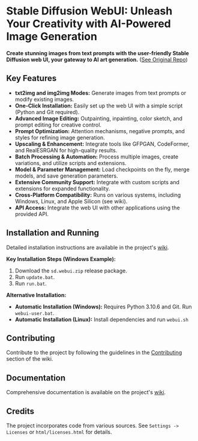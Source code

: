 # Stable Diffusion WebUI: Unleash Your Creativity with AI-Powered Image Generation

**Create stunning images from text prompts with the user-friendly Stable Diffusion web UI, your gateway to AI art generation.** ([See Original Repo](https://github.com/AUTOMATIC1111/stable-diffusion-webui))

## Key Features

*   **txt2img and img2img Modes:** Generate images from text prompts or modify existing images.
*   **One-Click Installation:** Easily set up the web UI with a simple script (Python and Git required).
*   **Advanced Image Editing:** Outpainting, inpainting, color sketch, and prompt editing for creative control.
*   **Prompt Optimization:** Attention mechanisms, negative prompts, and styles for refining image generation.
*   **Upscaling & Enhancement:** Integrate tools like GFPGAN, CodeFormer, and RealESRGAN for high-quality results.
*   **Batch Processing & Automation:** Process multiple images, create variations, and utilize scripts and extensions.
*   **Model & Parameter Management:** Load checkpoints on the fly, merge models, and save generation parameters.
*   **Extensive Community Support:** Integrate with custom scripts and extensions for expanded functionality.
*   **Cross-Platform Compatibility:** Runs on various systems, including Windows, Linux, and Apple Silicon (see wiki).
*   **API Access:** Integrate the web UI with other applications using the provided API.

## Installation and Running

Detailed installation instructions are available in the project's [wiki](https://github.com/AUTOMATIC1111/stable-diffusion-webui/wiki).

**Key Installation Steps (Windows Example):**

1.  Download the `sd.webui.zip` release package.
2.  Run `update.bat`.
3.  Run `run.bat`.

**Alternative Installation:**

*   **Automatic Installation (Windows):** Requires Python 3.10.6 and Git. Run `webui-user.bat`.
*   **Automatic Installation (Linux):** Install dependencies and run `webui.sh`

## Contributing

Contribute to the project by following the guidelines in the [Contributing](https://github.com/AUTOMATIC1111/stable-diffusion-webui/wiki/Contributing) section of the wiki.

## Documentation

Comprehensive documentation is available on the project's [wiki](https://github.com/AUTOMATIC1111/stable-diffusion-webui/wiki).

## Credits

The project incorporates code from various sources. See `Settings -> Licenses` or `html/licenses.html` for details.